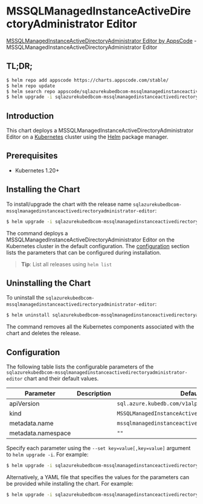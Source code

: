 # MSSQLManagedInstanceActiveDirectoryAdministrator Editor

[MSSQLManagedInstanceActiveDirectoryAdministrator Editor by AppsCode](https://appscode.com) - MSSQLManagedInstanceActiveDirectoryAdministrator Editor

## TL;DR;

```bash
$ helm repo add appscode https://charts.appscode.com/stable/
$ helm repo update
$ helm search repo appscode/sqlazurekubedbcom-mssqlmanagedinstanceactivedirectoryadministrator-editor --version=v0.27.0
$ helm upgrade -i sqlazurekubedbcom-mssqlmanagedinstanceactivedirectoryadministrator-editor appscode/sqlazurekubedbcom-mssqlmanagedinstanceactivedirectoryadministrator-editor -n default --create-namespace --version=v0.27.0
```

## Introduction

This chart deploys a MSSQLManagedInstanceActiveDirectoryAdministrator Editor on a [Kubernetes](http://kubernetes.io) cluster using the [Helm](https://helm.sh) package manager.

## Prerequisites

- Kubernetes 1.20+

## Installing the Chart

To install/upgrade the chart with the release name `sqlazurekubedbcom-mssqlmanagedinstanceactivedirectoryadministrator-editor`:

```bash
$ helm upgrade -i sqlazurekubedbcom-mssqlmanagedinstanceactivedirectoryadministrator-editor appscode/sqlazurekubedbcom-mssqlmanagedinstanceactivedirectoryadministrator-editor -n default --create-namespace --version=v0.27.0
```

The command deploys a MSSQLManagedInstanceActiveDirectoryAdministrator Editor on the Kubernetes cluster in the default configuration. The [configuration](#configuration) section lists the parameters that can be configured during installation.

> **Tip**: List all releases using `helm list`

## Uninstalling the Chart

To uninstall the `sqlazurekubedbcom-mssqlmanagedinstanceactivedirectoryadministrator-editor`:

```bash
$ helm uninstall sqlazurekubedbcom-mssqlmanagedinstanceactivedirectoryadministrator-editor -n default
```

The command removes all the Kubernetes components associated with the chart and deletes the release.

## Configuration

The following table lists the configurable parameters of the `sqlazurekubedbcom-mssqlmanagedinstanceactivedirectoryadministrator-editor` chart and their default values.

|     Parameter      | Description |                            Default                            |
|--------------------|-------------|---------------------------------------------------------------|
| apiVersion         |             | <code>sql.azure.kubedb.com/v1alpha1</code>                    |
| kind               |             | <code>MSSQLManagedInstanceActiveDirectoryAdministrator</code> |
| metadata.name      |             | <code>mssqlmanagedinstanceactivedirectoryadministrator</code> |
| metadata.namespace |             | <code>""</code>                                               |


Specify each parameter using the `--set key=value[,key=value]` argument to `helm upgrade -i`. For example:

```bash
$ helm upgrade -i sqlazurekubedbcom-mssqlmanagedinstanceactivedirectoryadministrator-editor appscode/sqlazurekubedbcom-mssqlmanagedinstanceactivedirectoryadministrator-editor -n default --create-namespace --version=v0.27.0 --set apiVersion=sql.azure.kubedb.com/v1alpha1
```

Alternatively, a YAML file that specifies the values for the parameters can be provided while
installing the chart. For example:

```bash
$ helm upgrade -i sqlazurekubedbcom-mssqlmanagedinstanceactivedirectoryadministrator-editor appscode/sqlazurekubedbcom-mssqlmanagedinstanceactivedirectoryadministrator-editor -n default --create-namespace --version=v0.27.0 --values values.yaml
```
